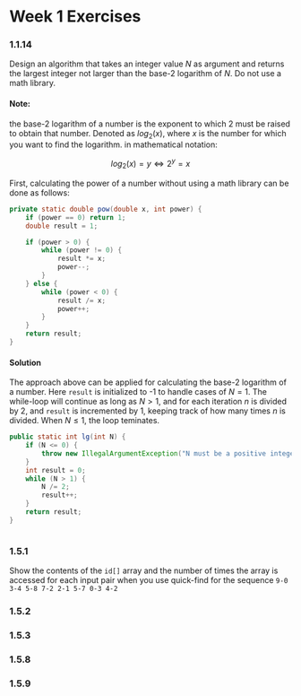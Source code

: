 # Week 1 Exercises

### 1.1.14

Design an algorithm that takes an integer value $N$ as argument and returns the largest integer not larger than the base-2 logarithm of $N$. Do not use a math library.

#### Note: 
the base-2 logarithm of a number is the exponent to which 2 must be raised to obtain that number. Denoted as $log_2(x)$, where $x$ is the number for which you want to find the logarithm. in mathematical notation:

$$
log_2(x)=y \Longleftrightarrow 2^y=x
$$

First, calculating the power of a number without using a math library can be done as follows:

```java
private static double pow(double x, int power) {
    if (power == 0) return 1;
    double result = 1;

    if (power > 0) {
        while (power != 0) {
            result *= x;
            power--;
        }
    } else {
        while (power < 0) {
            result /= x;
            power++;
        }
    }
    return result;
}
```

#### Solution

The approach above can be applied for calculating the base-2 logarithm of a number. Here `result` is initialized to -1 to handle cases of $N=1$. The while-loop will continue as long as $N > 1$, and for each iteration $n$ is divided by 2, and `result` is incremented by 1, keeping track of how many times $n$ is divided. When $N \leq 1$, the loop teminates.

```java
public static int lg(int N) {
    if (N <= 0) {
        throw new IllegalArgumentException("N must be a positive integer");
    } 
    int result = 0;
    while (N > 1) {
        N /= 2;
        result++;
    }
    return result;
}
```

```python
```

### 1.5.1

Show the contents of the `id[]` array and the number of times the array is accessed for each input pair when you use quick-find for the sequence `9-0 3-4 5-8 7-2 2-1 5-7 0-3 4-2`

### 1.5.2

### 1.5.3

### 1.5.8

### 1.5.9